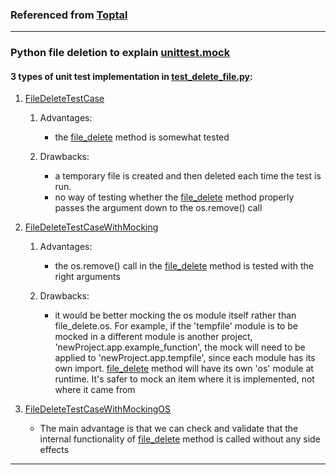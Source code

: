 ### Referenced from [Toptal](https://www.toptal.com/python/an-introduction-to-mocking-in-python)

---
### Python file deletion to explain [unittest.mock](https://docs.python.org/3/library/unittest.mock-examples.html)

#### 3 types of unit test implementation in [test_delete_file.py](test_delete_file.py):

1. [FileDeleteTestCase](test_delete_file.py#L34)
   1. Advantages:
      - the [file_delete](file_deletion.py#L4) method is somewhat tested
     
   2. Drawbacks:
      - a temporary file is created and then deleted each time the test is run.
      -  no way of testing whether the [file_delete](file_deletion.py#L4) method properly passes the argument down to the os.remove() call 
 
2. [FileDeleteTestCaseWithMocking](test_delete_file.py#L60)
   1. Advantages:
      - the os.remove() call in the [file_delete](file_deletion.py#L4) method is tested with the right arguments
   
   2. Drawbacks:
        - it would be better mocking the os module itself rather than file_delete.os. For example, if the 'tempfile' module
          is to be mocked in a different module is another project, 'newProject.app.example_function', the mock will need to be applied to
          'newProject.app.tempfile', since each module has its own import.
          [file_delete](file_deletion.py#L4) method will have its own 'os' module at runtime.
          It's safer to mock an item where it is implemented, not where it came from

3. [FileDeleteTestCaseWithMockingOS](test_delete_file.py#L92)
   - The main advantage is that we can check and validate that the internal functionality of [file_delete](file_deletion.py#L4) method is called without any side effects


---
